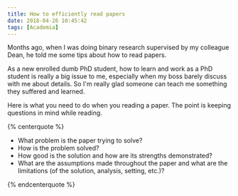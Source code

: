 ```yaml
---
title: How to efficiently read papers
date: 2018-04-26 10:45:42
tags: [Academia]
---
```


Months ago, when I was doing binary research supervised by my colleague Dean, he told me some tips about how to read papers. 

<!-- more -->

As a new enrolled dumb PhD student, how to learn and work as a PhD student is really a big issue to me, especially when my boss barely discuss with me about details. So I'm really glad someone can teach me something they suffered and learned. 

Here is what you need to do when you reading a paper. The point is keeping questions in mind while reading.

{% centerquote %}

* What problem is the paper trying to solve? 
* How is the problem solved? 
* How good is the solution and how are its strengths demonstrated? 
* What are the assumptions made throughout the paper and what are the limitations (of the solution, analysis, setting, etc.)?

{% endcenterquote %}